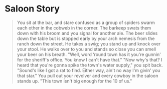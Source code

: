 # Saloon Story

> You sit at the bar, and stare confused as a group of spiders swarm each other in the cobweb in the corner. The barkeep swats them down with his broom and you signal for another ale. The beer slides down the table but is stopped early by your arch nemesis from the ranch down the street. He takes a swig; you stand up and knock over your stool.
> He walks over to you and stands so close you can smell your beer on his breath.
> "Well, word ‘round town has it you're gunnin' for the sheriff's office. You know I can't have that."
> "Now why's that? I heard that you're gonna spike the town's water supply," you spit back.
> "Sound's like I got a rat to find. Either way, ain't no way I'm givin' you that star." You pull out your revolver and every cowboy in the saloon stands up. 
> "This town isn't big enough for the 10 of us."
